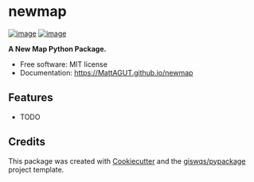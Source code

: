 # newmap


[![image](https://img.shields.io/pypi/v/newmap.svg)](https://pypi.python.org/pypi/newmap)
[![image](https://img.shields.io/conda/vn/conda-forge/newmap.svg)](https://anaconda.org/conda-forge/newmap)


**A New Map Python Package.**


-   Free software: MIT license
-   Documentation: https://MattAGUT.github.io/newmap
    

## Features

-   TODO

## Credits

This package was created with [Cookiecutter](https://github.com/cookiecutter/cookiecutter) and the [giswqs/pypackage](https://github.com/giswqs/pypackage) project template.
